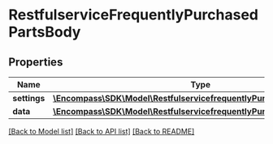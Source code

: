 # RestfulserviceFrequentlyPurchasedPartsBody

## Properties
Name | Type | Description | Notes
------------ | ------------- | ------------- | -------------
**settings** | [**\Encompass\SDK\Model\RestfulservicefrequentlyPurchasedPartsSettings**](RestfulservicefrequentlyPurchasedPartsSettings.md) |  | [optional] 
**data** | [**\Encompass\SDK\Model\RestfulservicefrequentlyPurchasedPartsData**](RestfulservicefrequentlyPurchasedPartsData.md) |  | [optional] 

[[Back to Model list]](../../README.md#documentation-for-models) [[Back to API list]](../../README.md#documentation-for-api-endpoints) [[Back to README]](../../README.md)

